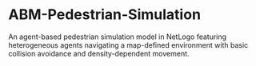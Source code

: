 # ABM-Pedestrian-Simulation
An agent-based pedestrian simulation model in NetLogo featuring heterogeneous agents navigating a map-defined environment with basic collision avoidance and density-dependent movement.
